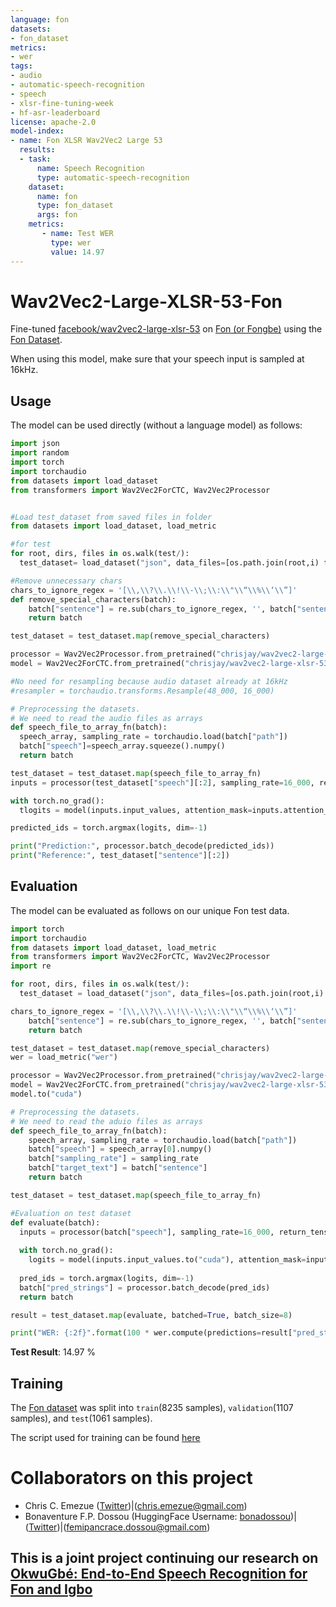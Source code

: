 ```yaml
---
language: fon
datasets:
- fon_dataset 
metrics:
- wer
tags:
- audio
- automatic-speech-recognition
- speech
- xlsr-fine-tuning-week
- hf-asr-leaderboard
license: apache-2.0
model-index:
- name: Fon XLSR Wav2Vec2 Large 53
  results:
  - task: 
      name: Speech Recognition
      type: automatic-speech-recognition
    dataset:
      name: fon
      type: fon_dataset
      args: fon
    metrics:
       - name: Test WER
         type: wer
         value: 14.97
---
```

# Wav2Vec2-Large-XLSR-53-Fon

Fine-tuned [facebook/wav2vec2-large-xlsr-53](https://huggingface.co/facebook/wav2vec2-large-xlsr-53) on [Fon (or Fongbe)](https://en.wikipedia.org/wiki/Fon_language) using the [Fon Dataset](https://github.com/laleye/pyFongbe/tree/master/data).

When using this model, make sure that your speech input is sampled at 16kHz.

## Usage

The model can be used directly (without a language model) as follows:

```python
import json
import random
import torch
import torchaudio
from datasets import load_dataset
from transformers import Wav2Vec2ForCTC, Wav2Vec2Processor


#Load test_dataset from saved files in folder
from datasets import load_dataset, load_metric

#for test
for root, dirs, files in os.walk(test/):
  test_dataset= load_dataset("json", data_files=[os.path.join(root,i) for i in files],split="train")

#Remove unnecessary chars
chars_to_ignore_regex = '[\\,\\?\\.\\!\\-\\;\\:\\"\\“\\%\\‘\\”]'
def remove_special_characters(batch):
    batch["sentence"] = re.sub(chars_to_ignore_regex, '', batch["sentence"]).lower() + " "
    return batch

test_dataset = test_dataset.map(remove_special_characters)

processor = Wav2Vec2Processor.from_pretrained("chrisjay/wav2vec2-large-xlsr-53-fon") 
model = Wav2Vec2ForCTC.from_pretrained("chrisjay/wav2vec2-large-xlsr-53-fon") 

#No need for resampling because audio dataset already at 16kHz
#resampler = torchaudio.transforms.Resample(48_000, 16_000)

# Preprocessing the datasets.
# We need to read the audio files as arrays
def speech_file_to_array_fn(batch):
  speech_array, sampling_rate = torchaudio.load(batch["path"])
  batch["speech"]=speech_array.squeeze().numpy()
  return batch

test_dataset = test_dataset.map(speech_file_to_array_fn)
inputs = processor(test_dataset["speech"][:2], sampling_rate=16_000, return_tensors="pt", padding=True)

with torch.no_grad():
  tlogits = model(inputs.input_values, attention_mask=inputs.attention_mask).logits

predicted_ids = torch.argmax(logits, dim=-1)

print("Prediction:", processor.batch_decode(predicted_ids))
print("Reference:", test_dataset["sentence"][:2])
```


## Evaluation

The model can be evaluated as follows on our unique Fon test data. 

```python
import torch
import torchaudio
from datasets import load_dataset, load_metric
from transformers import Wav2Vec2ForCTC, Wav2Vec2Processor
import re

for root, dirs, files in os.walk(test/):
  test_dataset = load_dataset("json", data_files=[os.path.join(root,i) for i in files],split="train")

chars_to_ignore_regex = '[\\,\\?\\.\\!\\-\\;\\:\\"\\“\\%\\‘\\”]'
    batch["sentence"] = re.sub(chars_to_ignore_regex, '', batch["sentence"]).lower() + " "
    return batch

test_dataset = test_dataset.map(remove_special_characters)
wer = load_metric("wer")

processor = Wav2Vec2Processor.from_pretrained("chrisjay/wav2vec2-large-xlsr-53-fon")
model = Wav2Vec2ForCTC.from_pretrained("chrisjay/wav2vec2-large-xlsr-53-fon")
model.to("cuda")

# Preprocessing the datasets.
# We need to read the aduio files as arrays
def speech_file_to_array_fn(batch):
    speech_array, sampling_rate = torchaudio.load(batch["path"])
    batch["speech"] = speech_array[0].numpy()
    batch["sampling_rate"] = sampling_rate
    batch["target_text"] = batch["sentence"]
    return batch

test_dataset = test_dataset.map(speech_file_to_array_fn)

#Evaluation on test dataset
def evaluate(batch):
  inputs = processor(batch["speech"], sampling_rate=16_000, return_tensors="pt", padding=True)
  
  with torch.no_grad():
    logits = model(inputs.input_values.to("cuda"), attention_mask=inputs.attention_mask.to("cuda")).logits
  
  pred_ids = torch.argmax(logits, dim=-1)
  batch["pred_strings"] = processor.batch_decode(pred_ids)
  return batch

result = test_dataset.map(evaluate, batched=True, batch_size=8)

print("WER: {:2f}".format(100 * wer.compute(predictions=result["pred_strings"], references=result["sentence"])))

```

**Test Result**: 14.97 % 

## Training

The [Fon dataset](https://github.com/laleye/pyFongbe/tree/master/data) was split into `train`(8235 samples), `validation`(1107 samples), and `test`(1061 samples).

The script used for training can be found [here](https://colab.research.google.com/drive/11l6qhJCYnPTG1TQZ8f3EvKB9z12TQi4g?usp=sharing)


# Collaborators on this project

  - Chris C. Emezue  ([Twitter](https://twitter.com/ChrisEmezue))|(chris.emezue@gmail.com)
  - Bonaventure F.P. Dossou (HuggingFace Username: [bonadossou](https://huggingface.co/bonadossou))|([Twitter](https://twitter.com/bonadossou))|(femipancrace.dossou@gmail.com)
      
## This is a joint project continuing our research on [OkwuGbé: End-to-End Speech Recognition for Fon and Igbo](https://arxiv.org/abs/2103.07762)